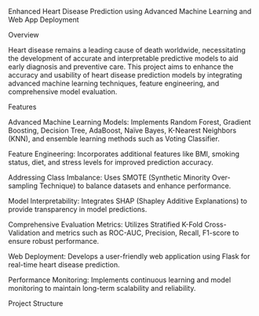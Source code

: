 Enhanced Heart Disease Prediction using Advanced Machine Learning and Web App Deployment

Overview

Heart disease remains a leading cause of death worldwide, necessitating the development of accurate and interpretable predictive models to aid early diagnosis and preventive care. This project aims to enhance the accuracy and usability of heart disease prediction models by integrating advanced machine learning techniques, feature engineering, and comprehensive model evaluation.

Features

Advanced Machine Learning Models: Implements Random Forest, Gradient Boosting, Decision Tree, AdaBoost, Naïve Bayes, K-Nearest Neighbors (KNN), and ensemble learning methods such as Voting Classifier.

Feature Engineering: Incorporates additional features like BMI, smoking status, diet, and stress levels for improved prediction accuracy.

Addressing Class Imbalance: Uses SMOTE (Synthetic Minority Over-sampling Technique) to balance datasets and enhance performance.

Model Interpretability: Integrates SHAP (Shapley Additive Explanations) to provide transparency in model predictions.

Comprehensive Evaluation Metrics: Utilizes Stratified K-Fold Cross-Validation and metrics such as ROC-AUC, Precision, Recall, F1-score to ensure robust performance.

Web Deployment: Develops a user-friendly web application using Flask for real-time heart disease prediction.

Performance Monitoring: Implements continuous learning and model monitoring to maintain long-term scalability and reliability.

Project Structure

